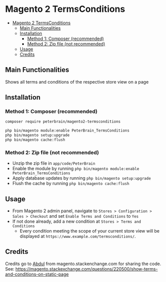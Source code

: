 # Magento 2 TermsConditions

- [Magento 2 TermsConditions](#magento-2-termsconditions)
  - [Main Functionalities](#main-functionalities)
  - [Installation](#installation)
    - [Method 1: Composer (recommended)](#method-1-composer-recommended)
    - [Method 2: Zip file (not recommended)](#method-2-zip-file-not-recommended)
  - [Usage](#usage)
  - [Credits](#credits)

## Main Functionalities

Shows all terms and conditions of the respective store view on a page

## Installation

### Method 1: Composer (recommended)

```bash
composer require peterbrain/magento2-termsconditions

php bin/magento module:enable PeterBrain_TermsConditions
php bin/magento setup:upgrade
php bin/magento cache:flush
```

### Method 2: Zip file (not recommended)

- Unzip the zip file in `app/code/PeterBrain`
- Enable the module by running `php bin/magento module:enable PeterBrain_TermsConditions`
- Apply database updates by running `php bin/magento setup:upgrade`
- Flush the cache by running `php bin/magento cache:flush`

## Usage

- From Magento 2 admin panel, navigate to `Stores > Configuration > Sales > Checkout` and set `Enable Terms and Conditions` to `Yes`
- If not done already, add a new condition at `Stores > Terms and Conditions`
  - Every condition meeting the scope of your current store view will be displayed at `https://www.example.com/termsconditions/`.

## Credits

Credits go to [Abdul](https://magento.stackexchange.com/users/31184/abdul) from magento.stackenchange.com for sharing the code. See: <https://magento.stackexchange.com/questions/220500/show-terms-and-conditions-on-static-page>
